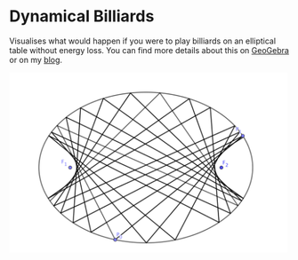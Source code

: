 # Dynamical Billiards
Visualises what would happen if you were to play billiards on an elliptical table without energy loss. You can find more details about this on [GeoGebra](https://www.geogebra.org/m/euzqtn5p) or on my [blog](https://spectroscopycafe.github.io/light/bites/2021/03/22/dynamical-billiards.html).

<img src="dynamical-billiards.png" alt="dynamical-billiards" width="500"/>